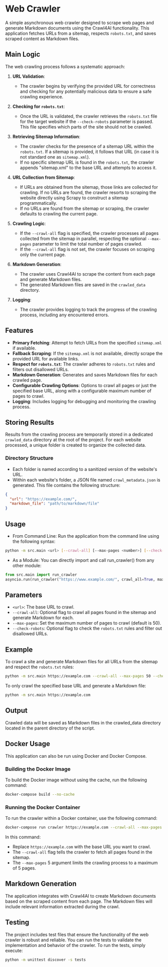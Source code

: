 # Web Crawler

A simple asynchronous web crawler designed to scrape web pages and generate Markdown documents using the Crawl4AI functionality. This application fetches URLs from a sitemap, respects `robots.txt`, and saves scraped content as Markdown files.

## Main Logic

The web crawling process follows a systematic approach:

1. **URL Validation**:
   - The crawler begins by verifying the provided URL for correctness and checking for any potentially malicious data to ensure a safe crawling experience.

2. **Checking for `robots.txt`**:
   - Once the URL is validated, the crawler retrieves the `robots.txt` file for the target website if the `--check-robots` parameter is passed. This file specifies which parts of the site should not be crawled.

3. **Retrieving Sitemap Information**:
   - The crawler checks for the presence of a sitemap URL within the `robots.txt`. If a sitemap is provided, it follows that URL (in case it is not standard one as `sitemap.xml`).
   - If no specific sitemap URL is found in the `robots.txt`, the crawler appends "sitemap.xml" to the base URL and attempts to access it.

4. **URL Collection from Sitemap**:
   - If URLs are obtained from the sitemap, those links are collected for crawling. If no URLs are found, the crawler resorts to scraping the website directly using Scrapy to construct a sitemap programmatically.
   - If no URLs are found from the sitemap or scraping, the crawler defaults to crawling the current page.

5. **Crawling Logic**:
   - If the `--crawl-all` flag is specified, the crawler processes all pages collected from the sitemap in parallel, respecting the optional `--max-pages` parameter to limit the total number of pages crawled.
   - If the `--crawl-all` flag is not set, the crawler focuses on scraping only the current page.

6. **Markdown Generation**:
   - The crawler uses Crawl4AI to scrape the content from each page and generate Markdown files.
   - The generated Markdown files are saved in the `crawled_data` directory.

7. **Logging**:
   - The crawler provides logging to track the progress of the crawling process, including any encountered errors.


## Features

- **Primary Fetching**: Attempt to fetch URLs from the specified `sitemap.xml` if available.
- **Fallback Scraping**: If the `sitemap.xml` is not available, directly scrape the provided URL for available links.
- **Respect for `robots.txt`**: The crawler adheres to `robots.txt` rules and filters out disallowed URLs.
- **Markdown Generation**: Generates and saves Markdown files for each crawled page.
- **Configurable Crawling Options**: Options to crawl all pages or just the specified base URL, along with a configurable maximum number of pages to crawl.
- **Logging**: Includes logging for debugging and monitoring the crawling process.

## Storing Results

Results from the crawling process are temporarily stored in a dedicated `crawled_data` directory at the root of the project. For each website processed, a unique folder is created to organize the collected data.

### Directory Structure

- Each folder is named according to a sanitized version of the website's URL.
- Within each website's folder, a JSON file named `crawl_metadata.json` is generated. This file contains the following structure:

```json
{
  "url": "https://example.com/",
  "markdown_file": "path/to/markdown/file"
}
```

## Usage

- From Command Line: Run the application from the command line using the following syntax:

```bash
python -m src.main <url> [--crawl-all] [--max-pages <number>] [--check-robots]
```

- As a Module: You can directly import and call run_crawler() from any other module:

```python
from src.main import run_crawler
asyncio.run(run_crawler("https://www.example.com/", crawl_all=True, max_pages=5))
```

## Parameters

- `<url>`: The base URL to crawl.
- `--crawl-all`: Optional flag to crawl all pages found in the sitemap and generate Markdown for each.
- `--max-pages`: Set the maximum number of pages to crawl (default is 50).
- `--check-robots`: Optional flag to check the `robots.txt` rules and filter out disallowed URLs.


## Example

To crawl a site and generate Markdown files for all URLs from the sitemap and respect the `robots.txt` rules:

```bash
python -m src.main https://example.com --crawl-all --max-pages 50 --check-robots
```

To only crawl the specified base URL and generate a Markdown file:

```bash
python -m src.main https://example.com
```

## Output

Crawled data will be saved as Markdown files in the crawled_data directory located in the parent directory of the script.

## Docker Usage

This application can also be run using Docker and Docker Compose.

### Building the Docker Image

To build the Docker image without using the cache, run the following command:

```bash
docker-compose build --no-cache
```

### Running the Docker Container

To run the crawler within a Docker container, use the following command:

```bash
docker-compose run crawler https://example.com --crawl-all --max-pages 5
```

In this command:

- Replace `https://example.com` with the base URL you want to crawl.
- The `--crawl-all` flag tells the crawler to fetch all pages found in the sitemap.
- The `--max-pages` 5 argument limits the crawling process to a maximum of 5 pages.


## Markdown Generation

The application integrates with Crawl4AI to create Markdown documents based on the scraped content from each page. The Markdown files will include relevant information extracted during the crawl.


## Testing

The project includes test files that ensure the functionality of the web crawler is robust and reliable. You can run the tests to validate the implementation and behavior of the crawler. To run the tests, simply execute:

```bash 
python -m unittest discover -s tests
```